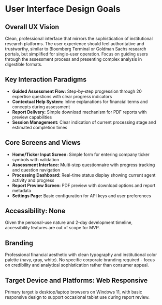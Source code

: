 # User Interface Design Goals

## Overall UX Vision
Clean, professional interface that mirrors the sophistication of institutional research platforms. The user experience should feel authoritative and trustworthy, similar to Bloomberg Terminal or Goldman Sachs research portals, but simplified for single-user operation. Focus on guiding users through the assessment process and presenting complex analysis in digestible formats.

## Key Interaction Paradigms
- **Guided Assessment Flow:** Step-by-step progression through 20 expertise questions with clear progress indicators
- **Contextual Help System:** Inline explanations for financial terms and concepts during assessment
- **Report Delivery:** Simple download mechanism for PDF reports with preview capabilities
- **Session Management:** Clear indication of current processing stage and estimated completion times

## Core Screens and Views
- **Home/Ticker Input Screen:** Simple form for entering company ticker symbols with validation
- **Assessment Interface:** Multi-step questionnaire with progress tracking and question navigation
- **Processing Dashboard:** Real-time status display showing current agent activity and progress
- **Report Preview Screen:** PDF preview with download options and report metadata
- **Settings Page:** Basic configuration for API keys and user preferences

## Accessibility: None
Given the personal-use nature and 2-day development timeline, accessibility features are out of scope for MVP.

## Branding
Professional financial aesthetic with clean typography and institutional color palette (navy, gray, white). No specific corporate branding required - focus on credibility and analytical sophistication rather than consumer appeal.

## Target Device and Platforms: Web Responsive
Primary target is desktop/laptop browsers on Windows 11, with basic responsive design to support occasional tablet use during report review.
